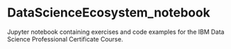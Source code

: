 # DataScienceEcosystem_notebook
Jupyter notebook containing exercises and code examples for the IBM Data Science Professional Certificate Course.
